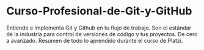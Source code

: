 # Curso-Profesional-de-Git-y-GitHub
Entiende e implementa Git y Github en tu flujo de trabajo. Son el estándar de la industria para control de versiones de código y tus proyectos. De cero a avanzado. Resumen de todo lo aprendido durante el curso de Platzi.
